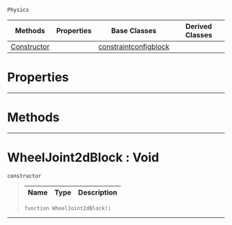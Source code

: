  `Physics`

|Methods|Properties|Base Classes|Derived Classes|
|---|---|---|---|
|[ Constructor](https://plasmaengine.github.io/PlasmaDocs/Plasma1/C++/code_reference/class_reference/wheeljoint2dblock.md#wheeljoint2dblock-void)| |[constraintconfigblock](https://plasmaengine.github.io/PlasmaDocs/Plasma1/C++/code_reference/class_reference/constraintconfigblock.md)| |


 #  Properties


---  
 #  Methods


---  
 #  WheelJoint2dBlock : Void

 `constructor`

> 
> |Name|Type|Description|
> |---|---|---|
> ``` lang=cpp, name=Lightning
> function WheelJoint2dBlock()
> ``` 


---  
 

 